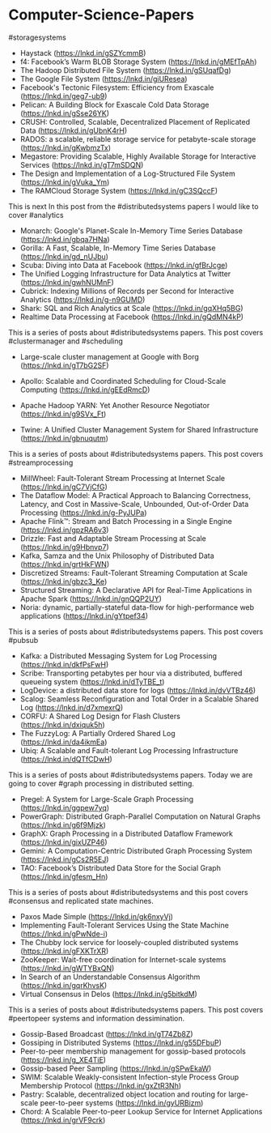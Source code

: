 # Computer-Science-Papers


#storagesystems
- Haystack (https://lnkd.in/gSZYcmmB)
- f4: Facebook’s Warm BLOB Storage System (https://lnkd.in/gMEfTpAh)
- The Hadoop Distributed File System (https://lnkd.in/gSUqafDg)
- The Google File System (https://lnkd.in/giUResea)
- Facebook's Tectonic Filesystem: Efficiency from Exascale (https://lnkd.in/geg7-ub9)
- Pelican: A Building Block for Exascale Cold Data Storage (https://lnkd.in/gSse26YK)
- CRUSH: Controlled, Scalable, Decentralized Placement of Replicated Data (https://lnkd.in/gUbnK4rH)
- RADOS: a scalable, reliable storage service for petabyte-scale storage (https://lnkd.in/gKwbmzTx)
- Megastore: Providing Scalable, Highly Available Storage for Interactive Services (https://lnkd.in/gT7mSDQN)
- The Design and Implementation of a Log-Structured File System (https://lnkd.in/gVuka_Ym)
- The RAMCloud Storage System (https://lnkd.in/gC3SQccF)

This is next In this post from the #distributedsystems papers I would like to cover #analytics

- Monarch: Google's Planet-Scale In-Memory Time Series Database (https://lnkd.in/gbqa7HNa)
- Gorilla: A Fast, Scalable, In-Memory Time Series Database (https://lnkd.in/gd_nUJbu)
- Scuba: Diving into Data at Facebook (https://lnkd.in/gfBrJcge)
- The Unified Logging Infrastructure for Data Analytics at Twitter (https://lnkd.in/gwhNUMnF)
- Cubrick: Indexing Millions of Records per Second for Interactive Analytics (https://lnkd.in/g-n9GUMD)
- Shark: SQL and Rich Analytics at Scale (https://lnkd.in/gqXHq5BG)
- Realtime Data Processing at Facebook (https://lnkd.in/gQdMN4kP)

This is a series of posts about #distributedsystems papers. This post covers #clustermanager and #scheduling 

- Large-scale cluster management at Google with Borg (https://lnkd.in/gT7bG2SF)

- Apollo: Scalable and Coordinated Scheduling for Cloud-Scale Computing (https://lnkd.in/gEEdRmcD)

- Apache Hadoop YARN: Yet Another Resource Negotiator (https://lnkd.in/g9SVx_Ft)

- Twine: A Unified Cluster Management System for Shared Infrastructure (https://lnkd.in/gbnuqutm)


This is a series of posts about #distributedsystems papers. This post covers #streamprocessing

- MillWheel: Fault-Tolerant Stream Processing at Internet Scale (https://lnkd.in/gC7VjCfG)
- The Dataflow Model: A Practical Approach to Balancing Correctness, Latency, and Cost in Massive-Scale, Unbounded, Out-of-Order Data Processing (https://lnkd.in/g-PyJUPa)
- Apache Flink™: Stream and Batch Processing in a Single Engine (https://lnkd.in/gpzRA6v3)
- Drizzle: Fast and Adaptable Stream Processing at Scale (https://lnkd.in/g9Hbnvp7)
- Kafka, Samza and the Unix Philosophy of Distributed Data (https://lnkd.in/grtHkFWN)
- Discretized Streams: Fault-Tolerant Streaming Computation at Scale (https://lnkd.in/gbzc3_Ke)
- Structured Streaming: A Declarative API for Real-Time Applications in Apache Spark (https://lnkd.in/gnQQP2UY)
- Noria: dynamic, partially-stateful data-flow for high-performance web applications (https://lnkd.in/gYtpef34)


This is a series of posts about #distributedsystems papers. This post covers #pubsub

- Kafka: a Distributed Messaging System for Log Processing (https://lnkd.in/dkfPsFwH)
- Scribe: Transporting petabytes per hour via a distributed, buffered queueing system (https://lnkd.in/dTyTBE_t)
- LogDevice: a distributed data store for logs (https://lnkd.in/dvVTBz46)
- Scalog: Seamless Reconfiguration and Total Order in a Scalable Shared Log (https://lnkd.in/d7xmexrQ)
- CORFU: A Shared Log Design for Flash Clusters (https://lnkd.in/dxiquk5h)
- The FuzzyLog: A Partially Ordered Shared Log (https://lnkd.in/da4ikmEa)
- Ubiq: A Scalable and Fault-tolerant Log Processing Infrastructure (https://lnkd.in/dQTfCDwH)

This is a series of posts about #distributedsystems papers. Today we are going to cover #graph processing in distributed setting.

- Pregel: A System for Large-Scale Graph Processing (https://lnkd.in/ggpew7yq)
- PowerGraph: Distributed Graph-Parallel Computation on Natural Graphs (https://lnkd.in/g6f9Mjzk)
- GraphX: Graph Processing in a Distributed Dataflow Framework (https://lnkd.in/gixUZP46)
- Gemini: A Computation-Centric Distributed Graph Processing System (https://lnkd.in/gCs2R5EJ)
- TAO: Facebook’s Distributed Data Store for the Social Graph (https://lnkd.in/gfesm_Hn)


This is a series of posts about #distributedsystems and this post covers #consensus and replicated state machines.
- Paxos Made Simple (https://lnkd.in/gk6nxyVj)
- Implementing Fault-Tolerant Services Using the State Machine (https://lnkd.in/gPwNde-i)
- The Chubby lock service for loosely-coupled distributed systems (https://lnkd.in/gFXKTrXR)
- ZooKeeper: Wait-free coordination for Internet-scale systems (https://lnkd.in/gWTYBxQN)
- In Search of an Understandable Consensus Algorithm (https://lnkd.in/gqrKhvsK)
- Virtual Consensus in Delos (https://lnkd.in/g5bitkdM)

This is a series of posts about #distributedsystems papers. This post covers #peertopeer systems and information dessimination.
- Gossip-Based Broadcast (https://lnkd.in/gT74Zb8Z)
- Gossiping in Distributed Systems (https://lnkd.in/g55DFbuP)
- Peer-to-peer membership management for gossip-based protocols (https://lnkd.in/g_XE4TiE)
- Gossip-based Peer Sampling (https://lnkd.in/gSPwEkaW)
- SWIM: Scalable Weakly-consistent Infection-style Process Group Membership Protocol (https://lnkd.in/gxZtR3Nh)
- Pastry: Scalable, decentralized object location and routing for large-scale peer-to-peer systems (https://lnkd.in/gyURBizm)
- Chord: A Scalable Peer-to-peer Lookup Service for Internet Applications (https://lnkd.in/grVF9crk)
